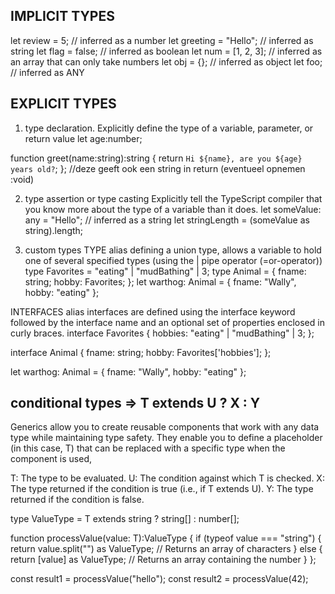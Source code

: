## IMPLICIT TYPES
let review = 5;                 // inferred as a number
let greeting = "Hello";         // inferred as string
let flag = false;               // inferred as boolean
let num = [1, 2, 3];            // inferred as an array that can only take numbers
let obj = {};                   // inferred as object
let foo;                        // inferred as ANY

## EXPLICIT TYPES
1) type declaration. 
Explicitly define the type of a variable, parameter, or return value
let age:number; 

function greet(name:string):string {
    return `Hi ${name}, are you ${age} years old?`;
};                                          //deze geeft ook een string in return (eventueel opnemen :void)

2) type assertion or type casting
Explicitly tell the TypeScript compiler that you know more about the type of a variable than it does.
let someValue: any = "Hello"; // inferred as a string
let stringLength = (someValue as string).length;

3. custom types
TYPE alias
         defining a union type, allows a variable to hold one of several specified types
         (using the | pipe operator (=or-operator))
type Favorites = "eating" | "mudBathing" | 3;
type Animal = {
    fname: string;
    hobby: Favorites;
};
let warthog: Animal = {
    fname: "Wally",
    hobby: "eating"
};

INTERFACES alias
interfaces are defined using the interface keyword followed by the interface name and an optional set of properties enclosed in curly braces. 
interface Favorites {
    hobbies: "eating" | "mudBathing" | 3;
};

interface Animal {
    fname: string;
    hobby: Favorites['hobbies'];
};

let warthog: Animal = {
    fname: "Wally",
    hobby: "eating"
};

## conditional types => T extends U ? X : Y
Generics allow you to create reusable components that work with any data type
while maintaining type safety. They enable you to define a placeholder (in this case, T) that can be replaced with
a specific type when the component is used,

T: The type to be evaluated.
U: The condition against which T is checked.
X: The type returned if the condition is true (i.e., if T extends U).
Y: The type returned if the condition is false.


type ValueType<T> = T extends string ? string[] : number[];

function processValue<T>(value: T):ValueType<T> {
    if (typeof value === "string") {
        return value.split("") as ValueType<T>; // Returns an array of characters
    } else {
        return [value] as ValueType<T>; // Returns an array containing the number
    }
  };

  const result1 = processValue("hello");
  const result2 = processValue(42);   



